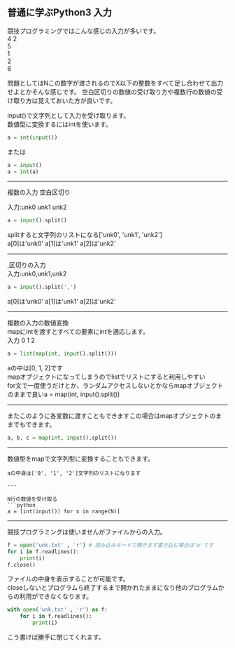 ## 普通に学ぶPython3 入力
競技プログラミングではこんな感じの入力が多いです。  
4 2  
5  
1  
2  
6  
  
問題としてはNこの数字が渡されるのでX以下の整数をすべて足し合わせて出力せよとかそんな感じです。
空白区切りの数値の受け取り方や複数行の数値の受け取り方は覚えておいた方が良いです。

input()で文字列として入力を受け取ります。  
数値型に変換するにはintを使います。  
```python
a = int(input())
```
または
```python
a = input()
a = int(a)
```

---
複数の入力 空白区切り

入力:unk0 unk1 unk2
```python
a = input().split()
```
splitすると文字列のリストになる['unk0', 'unk1', 'unk2']  
a[0]は'unk0' a[1]は'unk1' a[2]は'unk2'

---
,区切りの入力  
入力:unk0,unk1,unk2
```python
a = input().split(',')
```
a[0]は'unk0' a[1]は'unk1' a[2]は'unk2'

---
複数の入力の数値変換  
mapにintを渡すとすべての要素にintを適応します。  
入力 0 1 2  
```python
a = list(map(int, input().split()))
```
aの中は[0, 1, 2]です  
mapオブジェクトになってしまうのでlistでリストにすると利用しやすい  
for文で一度使うだけとか、ランダムアクセスしないとかならmapオブジェクトのままで良いa = map(int, input().split())

---

またこのように各変数に渡すこともできますこの場合はmapオブジェクトのままでもできます。
```python
a, b, c = map(int, input().split())
```

---

数値型をmapで文字列型に変換することもできます。
```
aの中身は['0', '1', '2']文字列のリストになります

---

N行の数値を受け取る
```python
a = [int(input()) for x in range(N)]
```

---
競技プログラミングは使いませんがファイルからの入力。
```python
f = open('unk.txt' , 'r') # 読み込みモードで開きます書き込む場合は'w'です
for i in f.readlines():
    print(i)
f.close()
```
ファイルの中身を表示することが可能です。  
closeしないとプログラムら終了するまで開かれたままになり他のプログラムからの利用ができなくなります。

```python
with open('unk.txt' , 'r') as f:
    for i in f.readlines():
        print(i)
```
こう書けば勝手に閉じてくれます。
